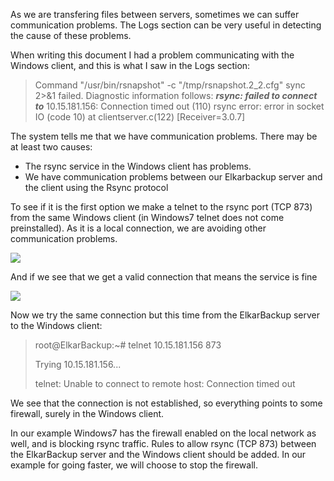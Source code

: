 As we are transfering files between servers, sometimes we can suffer communication problems. The Logs section can be very useful in detecting the cause of these problems.

When writing this document I had a problem communicating with the Windows client, and this is what I saw in the Logs section:

> Command "/usr/bin/rsnapshot" -c "/tmp/rsnapshot.2\_2.cfg" sync 2&gt;&1 failed. Diagnostic information follows: _**rsync: failed to connect to**_ 10.15.181.156: Connection timed out \(110\) rsync error: error in socket IO \(code 10\) at clientserver.c\(122\) \[Receiver=3.0.7\]

The system tells me that we have communication problems. There may be at least two causes:

* The rsync service in the Windows client has problems.
* We have communication problems between our Elkarbackup server and the client using the Rsync protocol

To see if it is the first option we make a telnet to the rsync port \(TCP 873\) from the same Windows client \(in Windows7 telnet does not come preinstalled\). As it is a local connection, we are avoiding other communication problems.

![](/es/assets/clientes-tareas21.png)

And if we see that we get a valid connection that means the service is fine

![](/es/assets/clientes-tareas22.png)

Now we try the same connection but this time from the ElkarBackup server to the Windows client:

> root@ElkarBackup:~\# telnet 10.15.181.156 873
>
> Trying 10.15.181.156...
>
> telnet: Unable to connect to remote host: Connection timed out

We see that the connection is not established, so everything points to some firewall, surely in the Windows client.

In our example Windows7 has the firewall enabled on the local network as well, and is blocking rsync traffic. Rules to allow rsync \(TCP 873\) between the ElkarBackup server and the Windows client should be added. In our example for going faster, we will choose to stop the firewall.

